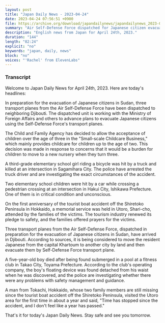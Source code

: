 ```yaml
---
layout: post
title: "Japan Daily News - 2023-04-24"
date: 2023-04-24 07:56:51 +0900
file: https://archive.org/download/japandailynews/japandailynews_2023-04-24.mp3
summary: "Air Self-Defense Force dispatched for Japanese citizen evacuation in Sudan, childcare policy changes, & more…"
description: "English news from Japan for April 24th, 2023."
duration: "144"
length: "02:24"
explicit: "no"
keywords: "japan, daily, news"
block: "no"
voices: "'Rachel' from ElevenLabs"
---
```


### Transcript

Welcome to Japan Daily News for April 24th, 2023. Here are today's headlines:

In preparation for the evacuation of Japanese citizens in Sudan, three transport planes from the Air Self-Defense Force have been dispatched to neighboring Djibouti. The dispatched unit is working with the Ministry of Foreign Affairs and others to advance plans to evacuate Japanese citizens using the Self-Defense Force's transport planes. 

The Child and Family Agency has decided to allow the acceptance of children over the age of three in the "Small-scale Childcare Business," which mainly provides childcare for children up to the age of two. This decision was made in response to concerns that it would be a burden for children to move to a new nursery when they turn three.

A third-grade elementary school girl riding a bicycle was hit by a truck and killed at an intersection in Sagamihara City. The police have arrested the truck driver and are investigating the exact circumstances of the accident.

Two elementary school children were hit by a car while crossing a pedestrian crossing at an intersection in Hakui City, Ishikawa Prefecture. One of them is in critical condition and unconscious.

On the first anniversary of the tourist boat accident off the Shiretoko Peninsula in Hokkaido, a memorial service was held in Utoro, Shari-cho, attended by the families of the victims. The tourism industry renewed its pledge to safety, and the families offered prayers for the victims.

Three transport planes from the Air Self-Defense Force, dispatched in preparation for the evacuation of Japanese citizens in Sudan, have arrived in Djibouti. According to sources, it is being considered to move the resident Japanese from the capital Khartoum to another city by land and then evacuate them by Self-Defense Force transport plane.

A five-year-old boy died after being found submerged in a pool at a fitness club in Takao City, Toyama Prefecture. According to the club's operating company, the boy's floating device was found detached from his waist when he was discovered, and the police are investigating whether there were any problems with safety management and guidance.

A man from Tokachi, Hokkaido, whose two family members are still missing since the tourist boat accident off the Shiretoko Peninsula, visited the Utoro area for the first time in about a year and said, "Time has stopped since the accident, and I don't feel like a year has passed." 

That's it for today's Japan Daily News. Stay safe and see you tomorrow.
